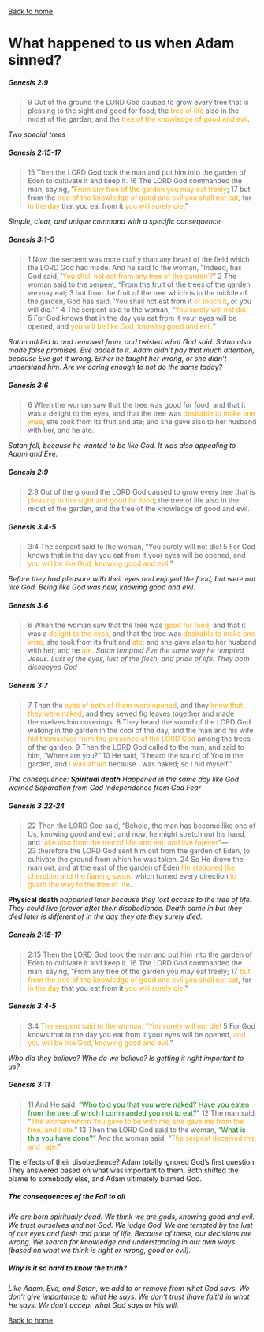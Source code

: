 [Back to home](./../index.md)

# What happened to us when Adam sinned?

##### Genesis 2:9
>9 Out of the ground the LORD God caused to grow every tree that is pleasing to the sight and good for food; the <font color="orange">tree of life</font> also in the midst of the garden, and the <font color="orange">tree of the knowledge of good and evil</font>.

*Two special trees*


##### Genesis 2:15-17
>15 Then the LORD God took the man and put him into the garden of Eden to cultivate it and keep it. 16 The LORD God commanded the man, saying, “<font color="orange">From any tree of the garden you may eat freely</font>; 17 but from the <font color="orange">tree of the knowledge of good and evil you shall not eat</font>, for <font color="orange">in the day</font> that you eat from it <font color="orange">you will surely die</font>.”

*Simple, clear, and unique command with a specific consequence*


##### Genesis 3:1-5
>1 Now the serpent was more crafty than any beast of the field which the LORD God had made. And he said to the woman, “Indeed, has God said, ‘<font color="orange">You shall not eat from any tree of the garden’?</font>” 2 The woman said to the serpent, “From the fruit of the trees of the garden we may eat; 3 but from the fruit of the tree which is in the middle of the garden, God has said, ‘You shall not eat from it <font color="orange">or touch it</font>, or you will die.’ ” 4 The serpent said to the woman, “<font color="orange">You surely will not die!</font> 5 For God knows that in the day you eat from it your eyes will be opened, and <font color="orange">you will be like God, knowing good and evil.</font>”

*Satan added to and removed from, and twisted what God said.
Satan also made false promises.
Eve added to it.
Adam didn’t pay that much attention, because Eve got it wrong. 
	Either he taught her wrong, or she didn’t understand him.
Are we caring enough to not do the same today?*


##### Genesis 3:6
>6 When the woman saw that the tree was good for food, and that it was a delight to the eyes, and that the tree was <font color="orange">desirable to make one wise</font>, she took from its fruit and ate; and she gave also to her husband with her, and he ate.

*Satan fell, because he wanted to be like God.
It was also appealing to Adam and Eve.*


##### Genesis 2:9
>2:9 Out of the ground the LORD God caused to grow every tree that is <font color="orange">pleasing to the sight and good for food</font>; the tree of life also in the midst of the garden, and the tree of the knowledge of good and evil.
##### Genesis 3:4-5
>3:4 The serpent said to the woman, “You surely will not die! 5 For God knows that in the day you eat from it your eyes will be opened, and <font color="orange">you will be like God, knowing good and evil</font>.”

*Before they had pleasure with their eyes and enjoyed the food, but were not like God.
Being like God was new, knowing good and evil.*


##### Genesis 3:6
>6 When the woman saw that the tree was <font color="orange">good for food</font>, and that it was a <font color="orange">delight to the eyes</font>, and that the tree was <font color="orange">desirable to make one wise</font>, she took from its fruit and <font color="orange">ate</font>; and she gave also to her husband with her, and he <font color="orange">ate</font>. 
*Satan tempted Eve the same way he tempted Jesus.
Lust of the eyes, lust of the flesh, and pride of life.
They both disobeyed God*


##### Genesis 3:7
>7 Then the <font color="orange">eyes of both of them were opened</font>, and they <font color="orange">knew that they were naked</font>; and they sewed fig leaves together and made themselves loin coverings.
>8 They heard the sound of the LORD God walking in the garden in the cool of the day, and the man and his wife <font color="orange">hid themselves from the presence of the LORD God</font> among the trees of the garden. 9 Then the LORD God called to the man, and said to him, “Where are you?” 10 He said, “I heard the sound of You in the garden, and <font color="orange">I was afraid</font> because I was naked; so I hid myself.”

*The consequence:
**Spiritual death**
	Happened in the same day like God warned
	Separation from God	
	Independence from God
Fear*


##### Genesis 3:22-24
>22 Then the LORD God said, “Behold, the man has become like one of Us, knowing good and evil; and now, he might stretch out his hand, and <font color="orange">take also from the tree of life, and eat, and live forever</font>”— 23 therefore the LORD God sent him out from the garden of Eden, to cultivate the ground from which he was taken. 24 So He drove the man out; and at the east of the garden of Eden <font color="orange">He stationed the cherubim and the flaming sword</font> which turned every direction <font color="orange">to guard the way to the tree of life</font>.

**Physical death** *happened later because they lost access to the tree of life.
They could live forever after their disobedience.
Death came in but they died later is different of in the day they ate they surely died.*


##### Genesis 2:15-17
>2:15 Then the LORD God took the man and put him into the garden of Eden to cultivate it and keep it. 16 The LORD God commanded the man, saying, “From any tree of the garden you may eat freely; 17 <font color="orange">but from the tree of the knowledge of good and evil you shall not eat</font>, for <font color="orange">in the day</font> that you eat from it <font color="orange">you will surely die</font>.”
##### Genesis 3:4-5
>3:4 <font color="orange">The serpent said to the woman, “You surely will not die!</font> 5 For God knows that in the day you eat from it your eyes will be opened, <font color="orange">and you will be like God, knowing good and evil</font>.”

*Who did they believe?
Who do we believe?
Is getting it right important to us?*


##### Genesis 3:11
>11 And He said, “<font color="green">Who told you that you were naked? Have you eaten from the tree of which I commanded you not to eat?</font>” 12 The man said, “<font color="orange">The woman whom You gave to be with me, she gave me from the tree, and I ate.</font>” 13 Then the LORD God said to the woman, “<font color="green">What is this you have done?</font>” And the woman said, “<font color="orange">The serpent deceived me, and I ate.</font>”

The effects of their disobedience?
Adam totally ignored God’s first question.
They answered based on what was important to them.
Both shifted the blame to somebody else, and Adam ultimately blamed God.


##### The consequences of the Fall to all
*We are born spiritually dead.
We think we are gods, knowing good and evil.
	We trust ourselves and not God.
	We judge God.
We are tempted by the lust of our eyes and flesh and pride of life.
Because of these, our decisions are wrong.
We search for knowledge and understanding in our own ways (based on what we think is right or wrong, good or evil).*


##### Why is it so hard to know the truth?
*Like Adam, Eve, and Satan, we add to or remove from what God says.
We don’t give importance to what He says.
We don’t trust (have faith) in what He says.
We don’t accept what God says or His will.*


[Back to home](./../index.md)